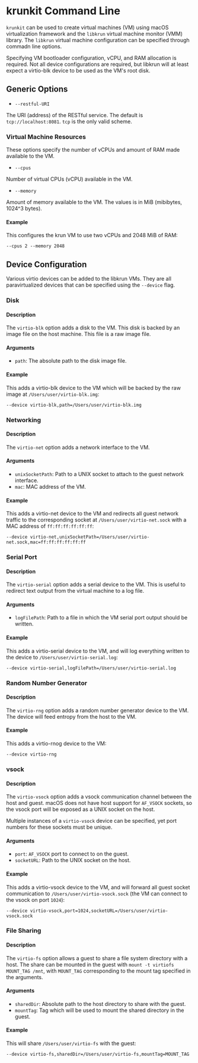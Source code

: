 # krunkit Command Line

`krunkit` can be used to create virtual machines (VM) using macOS virtualization framework and the `libkrun`
virtual machine monitor (VMM) library. The `libkrun` virtual machine configuration can be specified through
commadn line options.

Specifying VM bootloader configuration, vCPU, and RAM allocation is required. Not all device configurations are
required, but libkrun will at least expect a virtio-blk device to be used as the VM's root disk.

## Generic Options

- `--restful-URI`

The URI (address) of the RESTful service. The default is `tcp://localhost:8081`. `tcp` is the only valid scheme.

### Virtual Machine Resources

These options specify the number of vCPUs and amount of RAM made available to the VM.

- `--cpus`

Number of virtual CPUs (vCPU) available in the VM.

- `--memory`

Amount of memory available to the VM. The values is in MiB (mibibytes, 1024^3 bytes).

#### Example

This configures the krun VM to use two vCPUs and 2048 MiB of RAM:

```
--cpus 2 --memory 2048
```

## Device Configuration

Various virtio devices can be added to the libkrun VMs. They are all paravirtualized devices that can be specified
using the `--device` flag.

### Disk

#### Description

The `virtio-blk` option adds a disk to the VM. This disk is backed by an image file on the host machine. This file
is a raw image file.

#### Arguments

- `path`: The absolute path to the disk image file.

#### Example

This adds a virtio-blk device to the VM which will be backed by the raw image at `/Users/user/virtio-blk.img`:

```
--device virtio-blk,path=/Users/user/virtio-blk.img
```

### Networking

#### Description

The `virtio-net` option adds a network interface to the VM.

#### Arguments

- `unixSocketPath`: Path to a UNIX socket to attach to the guest network interface.
- `mac`: MAC address of the VM.

#### Example

This adds a virtio-net device to the VM and redirects all guest network traffic to the corresponding socket at
`/Users/user/virtio-net.sock` with a MAC address of `ff:ff:ff:ff:ff:ff`:

```
--device virtio-net,unixSocketPath=/Users/user/virtio-net.sock,mac=ff:ff:ff:ff:ff:ff
```

### Serial Port

#### Description

The `virtio-serial` option adds a serial device to the VM. This is useful to redirect text output from the virtual
machine to a log file.

#### Arguments

- `logFilePath`: Path to a file in which the VM serial port output should be written.

#### Example

This adds a virtio-serial device to the VM, and will log everything written to the device to
`/Users/user/virtio-serial.log`:

```
--device virtio-serial,logFilePath=/Users/user/virtio-serial.log
```

### Random Number Generator

#### Description

The `virtio-rng` option adds a random number generator device to the VM. The device will feed entropy from the
host to the VM.

#### Example

This adds a virtio-rnog device to the VM:

```
--device virtio-rng
```

### vsock

#### Description

The `virtio-vsock` option adds a vsock communication channel between the host and guest. macOS does not have host
support for `AF_VSOCK` sockets, so the vsock port will be exposed as a UNIX socket on the host.

Multiple instances of a `virtio-vsock` device can be specified, yet port numbers for these sockets must be unique.

#### Arguments

- `port`: `AF_VSOCK` port to connect to on the guest.
- `socketURL`: Path to the UNIX socket on the host.

#### Example

This adds a virtio-vsock device to the VM, and will forward all guest socket communication to
`/Users/user/virtio-vsock.sock` (the VM can connect to the vsock on port `1024`):

```
--device virtio-vsock,port=1024,socketURL=/Users/user/virtio-vsock.sock
```

### File Sharing

#### Description

The `virtio-fs` option allows a guest to share a file system directory with a host. The share can be mounted in
the guest with `mount -t virtiofs MOUNT_TAG /mnt`, with `MOUNT_TAG` corresponding to the mount tag specified in
the arguments.

#### Arguments

- `sharedDir`: Absolute path to the host directory to share with the guest.
- `mountTag`: Tag which will be used to mount the shared directory in the guest.

#### Example

This will share `/Users/user/virtio-fs` with the guest:

```
--device virtio-fs,sharedDir=/Users/user/virtio-fs,mountTag=MOUNT_TAG
```
